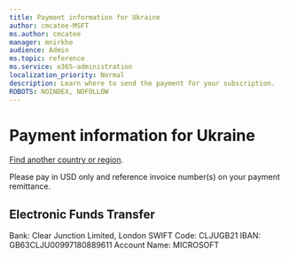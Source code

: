 ```yaml
---
title: Payment information for Ukraine
author: cmcatee-MSFT
ms.author: cmcatee
manager: mnirkhe
audience: Admin
ms.topic: reference
ms.service: o365-administration
localization_priority: Normal
description: Learn where to send the payment for your subscription.
ROBOTS: NOINDEX, NOFOLLOW
---                                
```


# Payment information for Ukraine

[Find another country or region](../pay-for-your-subscription.md).

Please pay in USD only and reference invoice number(s) on your payment remittance.

## Electronic Funds Transfer

Bank: Clear Junction Limited, London
SWIFT Code: CLJUGB21
IBAN: GB63CLJU00997180889611
Account Name: MICROSOFT
